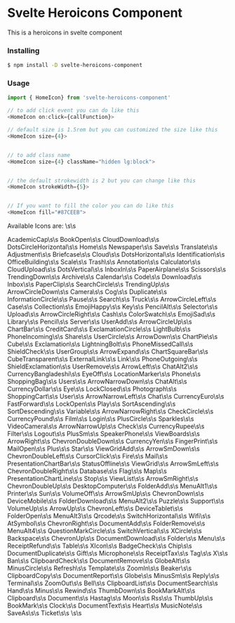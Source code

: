 # Svelte Heroicons Component

This is a heroicons in svelte component


### Installing

```bash
$ npm install -D svelte-heroicons-component
```

### Usage

```js
import { HomeIcon} from 'svelte-heroicons-component'

// to add click event you can do like this
<HomeIcon on:click={callFunction}>

```

```js
// default size is 1.5rem but you can customized the size like this
<HomeIcon size={4}>

```

```js

// to add class name
<HomeIcon size={4} className="hidden lg:block">

```

```js

// the default strokewidth is 2 but you can change like this
<HomeIcon strokeWidth={5}>

```

```js

// If you want to fill the color you can do like this
<HomeIcon fill="#87CEEB">

```

Available Icons are: \s\s

AcademicCap\s\s
BookOpen\s\s
CloudDownload\s\s
DotsCircleHorizontal\s\s
Home\s\s
Newspaper\s\s
Save\s\s
Translate\s\s
Adjustment\s\s
Briefcase\s\s
Cloud\s\s
DotsHorizontal\s\s
Identification\s\s
OfficeBuilding\s\s
Scale\s\s
Trash\s\s
Annotation\s\s
Calculator\s\s
CloudUpload\s\s
DotsVertical\s\s
InboxIn\s\s
PaperAirplane\s\s
Scissors\s\s
TrendingDown\s\s
Archive\s\s
Calendar\s\s
Code\s\s
Download\s\s
Inbox\s\s
PaperClip\s\s
SearchCircle\s\s
TrendingUp\s\s
ArrowCircleDown\s\s
Camera\s\s
Cog\s\s
Duplicate\s\s
InformationCircle\s\s
Pause\s\s
Search\s\s
Truck\s\s
ArrowCircleLeft\s\s
Case\s\s
Collection\s\s
EmojiHappy\s\s
Key\s\s
PencilAlt\s\s
Selector\s\s
Upload\s\s
ArrowCircleRight\s\s
Cash\s\s
ColorSwatch\s\s
EmojiSad\s\s
Library\s\s
Pencil\s\s
Server\s\s
UserAdd\s\s
ArrowCircleUp\s\s
ChartBar\s\s
CreditCard\s\s
ExclamationCircle\s\s
LightBulb\s\s
PhoneIncoming\s\s
Share\s\s
UserCircle\s\s
ArrowDown\s\s
ChartPie\s\s
Cube\s\s
Exclamation\s\s
LightningBolt\s\s
PhoneMissedCall\s\s
ShieldCheck\s\s
UserGroup\s\s
ArrowExpand\s\s
ChartSquareBar\s\s
CubeTransparent\s\s
ExternalLink\s\s
Link\s\s
PhoneOutgoing\s\s
ShieldExclamation\s\s
UserRemove\s\s
ArrowLeft\s\s
ChatAlt2\s\s
CurrencyBangladeshi\s\s
EyeOff\s\s
LocationMarker\s\s
Phone\s\s
ShoppingBag\s\s
Users\s\s
ArrowNarrowDown\s\s
ChatAlt\s\s
CurrencyDollar\s\s
Eye\s\s
LockClosed\s\s
Photograph\s\s
ShoppingCart\s\s
User\s\s
ArrowNarrowLeft\s\s
Chat\s\s
CurrencyEuro\s\s
FastForward\s\s
LockOpen\s\s
Play\s\s
SortAscending\s\s
SortDescending\s\s
Variable\s\s
ArrowNarrowRight\s\s
CheckCircle\s\s
CurrencyPound\s\s
Film\s\s
Login\s\s
PlusCircle\s\s
Sparkles\s\s
VideoCamera\s\s
ArrowNarrowUp\s\s
Check\s\s
CurrencyRupee\s\s
Filter\s\s
Logout\s\s
PlusSm\s\s
SpeakerPhone\s\s
ViewBoards\s\s
ArrowRight\s\s
ChevronDoubleDown\s\s
CurrencyYen\s\s
FingerPrint\s\s
MailOpen\s\s
Plus\s\s
Star\s\s
ViewGridAdd\s\s
ArrowSmDown\s\s
ChevronDoubleLeft\s\s
CursorClick\s\s
Fire\s\s
Mail\s\s
PresentationChartBar\s\s
StatusOffline\s\s
ViewGrid\s\s
ArrowSmLeft\s\s
ChevronDoubleRight\s\s
Database\s\s
Flag\s\s
Map\s\s
PresentationChartLine\s\s
Stop\s\s
ViewList\s\s
ArrowSmRight\s\s
ChevronDoubleUp\s\s
DesktopComputer\s\s
FolderAdd\s\s
MenuAlt1\s\s
Printer\s\s
Sun\s\s
VolumeOff\s\s
ArrowSmUp\s\s
ChevronDown\s\s
DeviceMobile\s\s
FolderDownload\s\s
MenuAlt2\s\s
Puzzle\s\s
Support\s\s
VolumeUp\s\s
ArrowUp\s\s
ChevronLeft\s\s
DeviceTablet\s\s
FolderOpen\s\s
MenuAlt3\s\s
Qrcode\s\s
SwitchHorizontal\s\s
Wifi\s\s
AtSymbol\s\s
ChevronRight\s\s
DocumentAdd\s\s
FolderRemove\s\s
MenuAlt4\s\s
QuestionMarkCircle\s\s
SwitchVertical\s\s
XCircle\s\s
Backspace\s\s
ChevronUp\s\s
DocumentDownload\s\s
Folder\s\s
Menu\s\s
ReceiptRefund\s\s
Table\s\s
XIcon\s\s
BadgeCheck\s\s
Chip\s\s
DocumentDuplicate\s\s
Gift\s\s
Microphone\s\s
ReceiptTax\s\s
Tag\s\s
X\s\s
Ban\s\s
ClipboardCheck\s\s
DocumentRemove\s\s
GlobeAlt\s\s
MinusCircle\s\s
Refresh\s\s
Template\s\s
ZoomIn\s\s
Beaker\s\s
ClipboardCopy\s\s
DocumentReport\s\s
Globe\s\s
MinusSm\s\s
Reply\s\s
Terminal\s\s
ZoomOut\s\s
Bell\s\s
ClipboardList\s\s
DocumentSearch\s\s
Hand\s\s
Minus\s\s
Rewind\s\s
ThumbDown\s\s
BookMarkAlt\s\s
Clipboard\s\s
Document\s\s
Hastag\s\s
Moon\s\s
Rss\s\s
ThumbUp\s\s
BookMark\s\s
Clock\s\s
DocumentText\s\s
Heart\s\s
MusicNote\s\s
SaveAs\s\s
Ticket\s\s
\s\s
